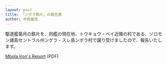 ```yaml
---
layout: post
title: 「ンボラ鉄片」の報告書
author: 中西雄亮
---
```


駆逐艦菊月の鉄片を、同艦の現在地、トウキョウ・ベイ近隣の村である、ソロモン諸島セントラル州ンゲラ・スレ島ンボラ村で譲り受けましたので、報告いたします。

[Mbola Iron&#39;s Report](/articles/pdf/mbola-irons-report.pdf) (PDF)
